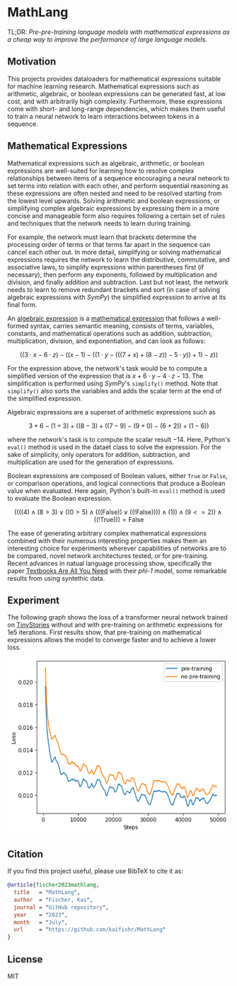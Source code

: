 # MathLang

TL;DR: *Pre-pre-training language models with mathematical expressions as a cheap way to improve the performance of large language models.*

## Motivation

This projects provides dataloaders for mathematical expressions suitable for machine learning research. Mathematical expressions such as arithmetic, algebraic, or boolean expressions can be generated fast, at low cost, and with arbitrarily high complexity. Furthermore, these expressions come with short- and long-range dependencies, which makes them useful to train a neural network to learn interactions between tokens in a sequence.

## Mathematical Expressions

Mathematical expressions such as algebraic, arithmetic, or boolean expressions are well-suited for learning how to resolve complex relationships between items of a sequence encouraging a neural network to set terms into relation with each other, and perform sequential reasoning as these expressions are often nested and need to be resolved starting from the lowest level upwards. Solving arithmetic and boolean expressions, or simplifying complex algebraic expressions by expressing them in a more concise and manageable form also requires following a certain set of rules and techniques that the network needs to learn during training.

For example, the network must learn that brackets determine the processing order of terms or that terms far apart in the sequence can cancel each other out. In more detail, simplifying or solving mathematical expressions requires the network to learn the distributive, commutative, and associative laws, to simplify expressions within parentheses first (if necessary), then perform any exponents, followed by multiplication and division, and finally addition and subtraction. Last but not least, the network needs to learn to remove redundant brackets and sort (in case of solving algebraic expressions with *SymPy*) the simplified expression to arrive at its final form.

An [algebraic expression](https://en.wikipedia.org/wikiAlgebraic_expression) is a [mathematical expression](https://en.wikipedia.org/wiki/Expression_(mathematics)) that follows a well-formed syntax, carries semantic meaning, consists of terms, variables, constants, and mathematical operations such as addition, subtraction, multiplication, division, and exponentiation, and can look as follows:

$$
((3 \cdot x-6 \cdot z)-((x-1)-((1 \cdot y-(((7+x)+(8-z))-5 \cdot y))+1)-z))
$$

For the expression above, the network's task would be to compute a simplified version of the expression that is $x+6 \cdot y-4 \cdot z-13$. The simplification is performed using *SymPy*'s `simplify()` method. Note that `simplify()` also sorts the variables and adds the scalar term at the end of the simplified expression.

Algebraic expressions are a superset of arithmetic expressions such as

$$
3+6-(1+3)+((8-3)+((7-9)-(9+0)-(6+2))+(1-6))
$$

where the network's task is to compute the scalar result $-14$. Here, Python's `eval()` method is used in the dataet class to solve the expression. For the sake of simplicity, only operators for addition, subtraction, and multiplication are used for the generation of expressions.

Boolean expressions are composed of Boolean values, either `True` or `False`, or comparison operations, and logical connections that produce a Boolean value when evaluated. Here again, Python's built-in `eval()` method is used to evaluate the Boolean expression.

$$
((((4)\wedge(8>3)\vee((0>5)\wedge(((\text{False}))\vee((!\text{False}))))\wedge(1))\wedge(9<=2))\wedge((!\text{True}))) = \text{False}
$$

The ease of generating arbitrary complex mathematical expressions combined with their numerous interesting properties makes them an interesting choice for experiments wherever capabilities of networks are to be compared, novel network architectures tested, or for pre-training. Recent advances in natual language processing show, specifically the paper [Textbooks Are All You Need](https://arxiv.org/abs/2306.11644) with their *phi-1* model, some remarkable results from using syntethic data.

## Experiment

The following graph shows the loss of a transformer neural network trained on [TinyStories](https://arxiv.org/abs/2305.07759) without and with pre-training on arithmetic expressions for 1e5 iterations. First results show, that pre-training on mathematical expressions allows the model to converge faster and to achieve a lower loss.

<p align="center">
  <img width="" height="400" src="./docs/pretraining.png">
</p>

## Citation

If you find this project useful, please use BibTeX to cite it as:


```bibtex
@article{fischer2023mathlang,
  title   = "MathLang",
  author  = "Fischer, Kai",
  journal = "GitHub repository",
  year    = "2023",
  month   = "July",
  url     = "https://github.com/kaifishr/MathLang"
}
```

## License

MIT